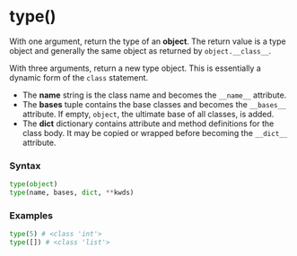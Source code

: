 # type()
With one argument, return the type of an **object**. The return value is a type object and generally the same object as returned by `object.__class__`.

With three arguments, return a new type object. This is essentially a dynamic form of the `class` statement.
- The **name** string is the class name and becomes the `__name__` attribute.
- The **bases** tuple contains the base classes and becomes the `__bases__` attribute. If empty, `object`, the ultimate base of all classes, is added.
- The **dict** dictionary contains attribute and method definitions for the class body. It may be copied or wrapped before becoming the `__dict__` attribute.

### Syntax
```python
type(object)
type(name, bases, dict, **kwds)
```

### Examples
```python
type(5) # <class 'int'>
type([]) # <class 'list'>
```